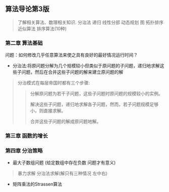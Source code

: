 ## 算法导论第3版
> 了解相关算法、数理相关知识.
分治法 递归  线性分部  动态规划 图  拓扑排序 近似算法 排序算法(10种)

### 第二章 算法基础
问题：如何修改几乎任意算法来使之具有良好的最好情况运行时间？

* 分治法:将原问题分解为几个规模较小但类似于原问题的子问题，递归地求解这些子问题，然后在合并这些子问题的解来建立原问题的解
> 分治模式在每层帝国时都有三个步骤:
>> 分解原问题为若干子问题，这些子问题时原问题的规模较小的实例。<p>
解决这些子问题，递归地求解各子问题，然而，若子问题规模足够小，则直接求解。<p>
合并这些子问题的解成原问题地解。

### 第三章 函数的增长

### 第四章 分治策略
* 最大子数组问题 (给定数组中存在负数  问题才有意义)
> 暴力求解  分治法求解(解只有三种情况 左中右)  

* 矩阵乘法的Strassen算法
> 

